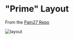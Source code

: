 # "Prime" Layout

From the [Pain27 Repo](https://github.com/uuupah/pain27)

![layout](https://i.imgur.com/gjwxFog.png)